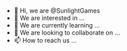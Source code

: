 - 👋 Hi, we are @SunlightGames
- 👀 We are interested in ...
- 🌱 We are currently learning ...
- 💞️ We are looking to collaborate on ...
- 📫 How to reach us ...

<!---
SunlightGames/SunlightGames is a ✨ special ✨ repository because its `README.md` (this file) appears on your GitHub profile.
You can click the Preview link to take a look at your changes.
--->
